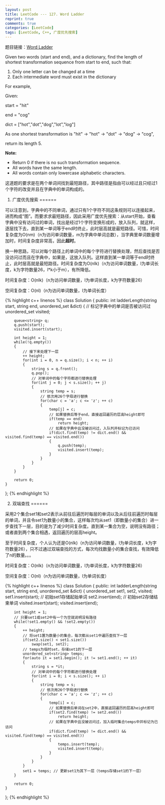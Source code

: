 ```yaml
---
layout: post
title: LeetCode --- 127. Word Ladder
reprint: true
comments: true
categories: [LeetCode]
tags: [LeetCode, C++, 广度优先搜索]
---
```



题目链接：[Word Ladder](https://oj.leetcode.com/problems/word-ladder/ ) 

Given two words (start and end), and a dictionary, find the length of shortest transformation sequence from start to end, such that: 

1. Only one letter can be changed at a time 
2. Each intermediate word must exist in the dictionary 

For example, 

Given: 

start = "hit" 

end = "cog" 

dict = ["hot","dot","dog","lot","log"] 

As one shortest transformation is "hit" -> "hot" -> "dot" -> "dog" -> "cog", 

return its length 5. 

**Note:**

* Return 0 if there is no such transformation sequence. 
* All words have the same length. 
* All words contain only lowercase alphabetic characters. 

这道题的要求是在两个单词间找到最短路径，其中路径是指由可以经过且只经过1个字符的改变并且在字典中的单词构成的。

1. 广度优先搜索
======

可以注意到，字典中的不同单词，通过只有1个字符不同这条规则可以连接起来，进而构成“图”。而要求求最短路径，因此采用广度优先搜索：从start开始，查看字典中没有访问过的单词，找出是经过1个字符变换形成的，放入队列，就这样，逐层找下去，直到某一单词等于end时终止，此时层高就是最短路径。可惜，时间复杂度为O(nm)（n为访问单词数量，m为字典中单词总数），当字典里单词数量增加时，时间复杂度非常高，因此**超时**。

换一种思路，可以对每个路径上的单词中的每个字符进行替换处理，然后查找是否没访问过而且在字典中，如果是，这放入队列。这样直到某一单词等于end时终止，此时层高就是最短路径。时间复杂度为O(nlk)（n为访问单词数量，l为单词长度，k为字符数量26，l*k小于m），有所降低。

时间复杂度：O(nlk)（n为访问单词数量，l为单词长度，k为字符数量26）

空间复杂度：O(nl)（n为访问单词数量，l为单词长度）

{% highlight c++ linenos %}
class Solution
{
public:
    int ladderLength(string start, string end, unordered_set<string> &dict)
    {
        // 标记字典中的单词是否被访问过
        unordered_set<string> visited;
        
        queue<string> q;
        q.push(start);
        visited.insert(start);
        
        int height = 1;
        while(!q.empty())
        {
            // 接下来处理下一层
            ++ height;
            for(int i = 0, n = q.size(); i < n; ++ i)
            {
                string s = q.front();
                q.pop();
                // 对单词中的每个字符都进行替换处理
                for(int j = 0; j < s.size(); ++ j)
                {
                    string temp = s;
                    // 依次用26个字母进行替换
                    for(char c = 'a'; c <= 'z'; ++ c)
                    {
                        temp[j] = c;
                        // 如果替换后等于end，直接返回遍历的层高height即可
                        if(temp == end)
                            return height;
                        // 如果在字典中且没被访问过，入队列并标记为已访问
                        if(dict.find(temp) != dict.end() && visited.find(temp) == visited.end())
                        {
                            q.push(temp);
                            visited.insert(temp);
                        }
                    }
                }
            }
        }
        
        return 0;
    }
};
{% endhighlight %}

2. 双端查找
======

采用2个集合set1和set2表示从前往后遍历时每层的单词以及从后往前遍历时每层的单词，并且令set1为数量小的集合，这样每次均从set1（即数量小的集合）进一步查找下一层，目的是为了减少时间复杂度。直到某一集合为空，说明没有路径；或者直到两个集合相遇，返回遍历的层高height。

至于时间复杂度，个人认为还是O(nlk)（n为访问单词数量，l为单词长度，k为字符数量26），只不过通过双端查找的方式，每次均找数量小的集合查找，有效降低了n的数量。。。

时间复杂度：O(nlk)（n为访问单词数量，l为单词长度，k为字符数量26）

空间复杂度：O(nl)（n为访问单词数量，l为单词长度）

{% highlight c++ linenos %}
class Solution
{
public:
    int ladderLength(string start, string end, unordered_set<string> &dict)
    {
        unordered_set<string> set1, set2, visited;
        set1.insert(start); // 初始set1存储起始单词
        set2.insert(end);   // 初始set2存储结束单词
        visited.insert(start);
        visited.insert(end);
        
        int height = 1;
        // 只要set1或set2中有一个为空就说明没有路径
        while(!set1.empty() && !set2.empty())
        {
            ++ height;
            // 将set1置为数量小的集合，每次都从set1中遍历查找下一层
            if(set2.size() < set1.size())
                swap(set1, set2);
            // temps为临时set，存储set1的下一层
            unordered_set<string> temps;
            for(auto it = set1.begin(); it != set1.end(); ++ it)
            {
                string s = *it;
                // 对单词中的每个字符都进行替换处理
                for(int i = 0; i < s.size(); ++ i)
                {
                    string temp = s;
                    // 依次用26个字母进行替换
                    for(char c = 'a'; c <= 'z'; ++ c)
                    {
                        temp[i] = c;
                        // 如果替换后单词在set2中，直接返回遍历的层高height即可
                        if(set2.find(temp) != set2.end())
                            return height;
                        // 如果在字典中且没被访问过，加入临时集合temps中并标记为已访问
                        if(dict.find(temp) != dict.end() && visited.find(temp) == visited.end())
                        {
                            temps.insert(temp);
                            visited.insert(temp);
                        }
                    }
                }
            }
            set1 = temps; // 更新set1为其下一层（temps存储set1的下一层）
        }
        
        return 0;
    }
};
{% endhighlight %}
